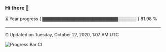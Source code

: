 ### Hi there 👋

⏳ Year progress { ▓▓▓▓▓▓▓▓▓▓▓▓▓▓▓▓▓▓▓▓▓▓▓▓░░░░░░ } 81.98 %

---

⏰ Updated on Tuesday, October 27, 2020, 1:07 AM UTC

![Progress Bar CI](https://github.com/arthurbuhl/arthurbuhl/workflows/Progress%20Bar%20CI/badge.svg)
